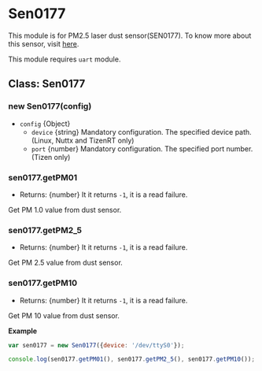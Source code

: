 # Sen0177

This module is for PM2.5 laser dust sensor(SEN0177).
To know more about this sensor, visit [here](https://www.dfrobot.com/wiki/index.php/PM2.5_laser_dust_sensor_SKU:SEN0177).

This module requires `uart` module.

## Class: Sen0177

### new Sen0177(config)
* `config` {Object}
  * `device` {string} Mandatory configuration. The specified device path.(Linux, Nuttx and TizenRT only)
  * `port` {number} Mandatory configuration. The specified port number. (Tizen only)

### sen0177.getPM01
* Returns: {number} It it returns `-1`, it is a read failure.

Get PM 1.0 value from dust sensor.


### sen0177.getPM2_5
* Returns: {number} It it returns `-1`, it is a read failure.

Get PM 2.5 value from dust sensor.


### sen0177.getPM10
* Returns: {number} It it returns `-1`, it is a read failure.

Get PM 10 value from dust sensor.

**Example**

```js
var sen0177 = new Sen0177({device: '/dev/ttyS0'});

console.log(sen0177.getPM01(), sen0177.getPM2_5(), sen0177.getPM10());
```
